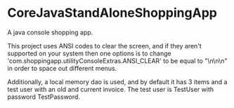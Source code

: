 # CoreJavaStandAloneShoppingApp
A java console shopping app.

This project uses ANSI codes to clear the screen, and if they aren't supported on your system then one options is to change 'com.shoppingapp.utilityConsoleExtras.ANSI_CLEAR' to be equal to "\n\n\n" in order to space out different menus.

Additionally, a local memory dao is used, and by default it has 3 items and a test user with an old and current invoice. The test user is TestUser with password TestPassword.
